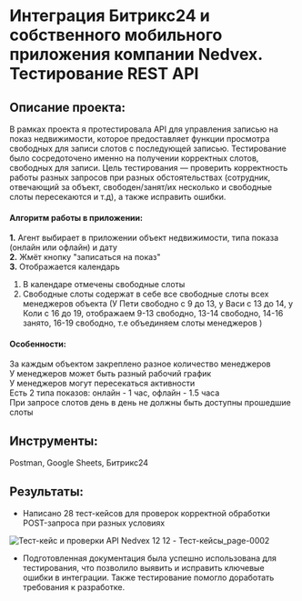 # Интеграция Битрикс24 и собственного мобильного приложения компании Nedvex. Тестирование REST API

## Описание проекта:<br>
В рамках проекта я протестировала API для управления записью на показ недвижимости, которое предоставляет функции просмотра свободных для записи слотов с последующей записью. Тестирование было сосредоточено именно на получении корректных слотов, свободных для записи. Цель тестирования — проверить корректность работы разных запросов при разных обстоятельствах (сотрудник, отвечающий за объект, свободен/занят/их несколько и свободные слоты пересекаются и т.д), а также исправить ошибки.
#### Алгоритм работы в приложении:<br>
**1.** Агент выбирает в приложении объект недвижимости, типа показа (онлайн или офлайн) и дату<br>
**2.** Жмёт кнопку "записаться на показ"<br>
**3.** Отображается календарь<br>
  1. В календаре отмечены свободные слоты<br>
  2. Свободные слоты содержат в себе все свободные слоты всех менеджеров объекта (У Пети свободно с 9 до 13, у Васи с 13 до 14, у Коли с 16 до 19, отображаем 9-13 свободно, 13-14 свободно, 14-16 занято, 16-19 свободно, т.е объединяем слоты менеджеров )<br>
#### Особенности:<br>
За каждым объектом закреплено разное количество менеджеров<br>
У менеджеров может быть разный рабочий график<br>
У менеджеров могут пересекаться активности<br>
Есть 2 типа показов: онлайн - 1 час, офлайн - 1.5 часа<br>
При запросе слотов день в день не должны быть доступны прошедшие слоты<br>
## Инструменты:<br>
Postman, Google Sheets, Битрикс24
## Результаты:<br>
+ Написано 28 тест-кейсов для проверок корректной обработки POST-запроса при разных условиях
  
![Тест-кейс и проверки API Nedvex 12 12 - Тест-кейсы_page-0002](https://github.com/user-attachments/assets/37a8baa4-cdda-4cd6-9bd8-e9edd5a46bd7)


+ Подготовленная документация была успешно использована для тестирования, что позволило выявить и исправить ключевые ошибки в интеграции. Также тестирование помогло доработать требования к разработке.
